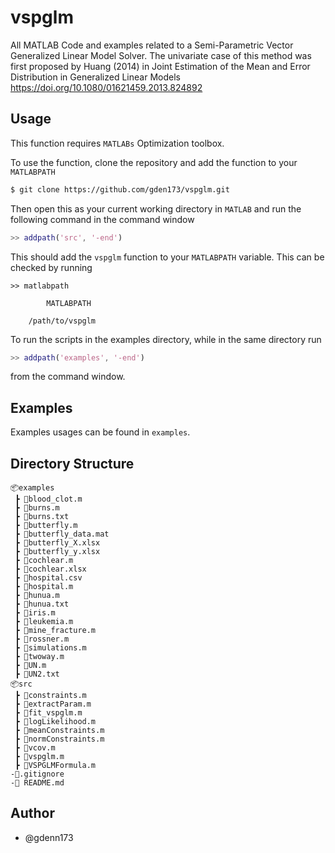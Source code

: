 #  vspglm
All MATLAB Code and examples related to a Semi-Parametric Vector Generalized Linear Model Solver.
 The univariate case of this method was first proposed by Huang (2014) 
in Joint Estimation of the Mean and Error Distribution in Generalized Linear Models https://doi.org/10.1080/01621459.2013.824892

## Usage

This function requires `MATLABs` Optimization toolbox.  

To use the function,  clone the repository  and add the function to your `MATLABPATH`

```bash
$ git clone https://github.com/gden173/vspglm.git
```

Then open this as your current working directory in `MATLAB` and run the following command in the command window

```matlab
>> addpath('src', '-end')
```

This should add the `vspglm` function to your `MATLABPATH` variable.  This can be checked by running

```
>> matlabpath

		MATLABPATH

	/path/to/vspglm
```

To run the scripts in the examples directory,  while in the same directory run 

```matlab
>> addpath('examples', '-end')
```

from the command  window.


## Examples

Examples usages can be found in `examples`.



## Directory Structure

```
📦examples
 ┣ 📜blood_clot.m
 ┣ 📜burns.m
 ┣ 📜burns.txt
 ┣ 📜butterfly.m
 ┣ 📜butterfly_data.mat
 ┣ 📜butterfly_X.xlsx
 ┣ 📜butterfly_y.xlsx
 ┣ 📜cochlear.m
 ┣ 📜cochlear.xlsx 
 ┣ 📜hospital.csv
 ┣ 📜hospital.m
 ┣ 📜hunua.m
 ┣ 📜hunua.txt
 ┣ 📜iris.m
 ┣ 📜leukemia.m
 ┣ 📜mine_fracture.m
 ┣ 📜rossner.m
 ┣ 📜simulations.m
 ┣ 📜twoway.m
 ┣ 📜UN.m
 ┣ 📜UN2.txt
📦src 
 ┣ 📜constraints.m
 ┣ 📜extractParam.m
 ┣ 📜fit_vspglm.m
 ┣ 📜logLikelihood.m
 ┣ 📜meanConstraints.m
 ┣ 📜normConstraints.m
 ┣ 📜vcov.m
 ┣ 📜vspglm.m
 ┣ 📜VSPGLMFormula.m 
-📜.gitignore
-📜 README.md
```

## Author
* @gdenn173
